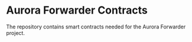 # Aurora Forwarder Contracts

The repository contains smart contracts needed for the Aurora Forwarder project.


